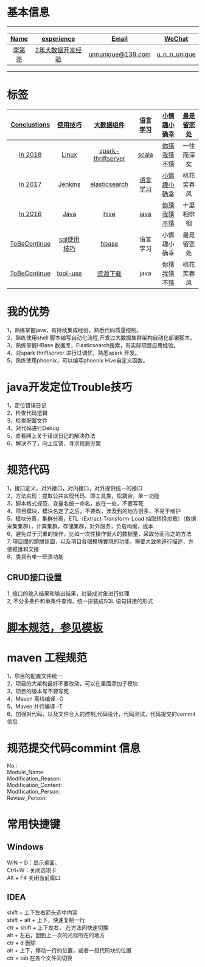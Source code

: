 # 基本信息  

---------------------------------------------------------------------  

|<a href="">Name</a>|<a href="">experience</a>|<a href="">Email</a>|<a href="">WeChat</a>|  
|:----:|:------:|:-----:|:-----:|  
|<a href="">李第亮</a>|<a href="">2年大数据开发经验<a>|<a href="">unnunique@139.com</a> |<a href="">u_n_n_unique</a> |  

---------------------------------------------------------------------  

# 标签

| <a href="">Conclustions</a> | <a href="">使用技巧</a> | <a href="">大数据组件</a> | <a href="">语言学习</a> | <a href="">小情趣小确幸</a> | <a href="">最是留恋处</a>  
|:------------:|:----------:|:---------:|:----------:|:----------:|:----------:|
| [In 2018](AADocs/conclusions-docs/In2018.md) | [Linux](AADocs/skill-docs/linux/index.md) | [spark-thriftserver](AADocs/skill-docs/spark-sql-thriftservft-tiaoyou/index.md)|[scala](AADocs/skill-docs/scala/index.md) | <a href="">你猜我猜不猜</a> | 一往而深矣 |  
| [In 2017](AADocs/conclusions-docs/In2017.md) | [Jenkins](AADocs/skill-docs/jenkins/index.md) | [elasticsearch](AADocs/skill-docs/elasticsearch/index.md) | <a href="">语言学习</a> | <a href="">小情趣小确幸</a> | 桃花笑春风 |  
| [In 2016](AADocs/conclusions-docs/In2016.md) | [Java](AADocs/skill-docs/java/index.md) | [hive](AADocs/skill-docs/hbase/index.md)|<a href="">java</a> | <a href="">你猜我猜不猜</a> | 十里相徘徊 |  
| [ToBeContinue]() | [sql使用技巧](AADocs/skill-docs/sql/index.md) | [hbase](AADocs/skill-docs/hbase/index.md) | 语言学习 | 小情趣小确幸 | 最是留恋处 |  
| [ToBeContinue]() | [tool-use](AADocs/skill-docs/tool-use/index.md) | [资源下载](AADocs/skill-docs/download/index.md)|java | 你猜我猜不猜 | 桃花笑春风 | 

# 我的优势
1，熟练掌握java，有持续集成经验，熟悉代码质量控制。  
2，熟练使用shell 脚本编写自动化流程,开发过大数据集群架构自动化部署脚本。  
3，熟练掌握HBase 数据库，Elasticsearch搜索，有实际项目应用经验。  
4，对spark thriftserver 进行过调优，熟悉spark 开发。  
5，熟练使用phoenix，可以编写phoenix Hive自定义函数。 
 

# java开发定位Trouble技巧
1，定位错误日记  
2，检查代码逻辑  
3，检查配置文件  
4，对代码进行Debug  
5，查看网上关于错误日记的解决办法  
6，解决不了，向上反馈，寻求规避方案  

# 规范代码
1，接口定义，对外接口，对内接口，对外提供统一的接口    
2，方法实现：提取公共实现代码、即工具类，松耦合，单一功能  
3，脚本格式规范，变量名统一命名，放在一处，不要写死  
4，项目模块，模块名定了之后，不要改，涉及到的地方很多，不易于维护  
5，模块分离，集群分离，ETL（Extract-Transform-Load 抽取转换加载）（数据采集集群），计算集群，存储集群，对外服务，负载均衡，成本  
6，避免过于沉重的操作，比如一次性操作很大的数据量，采取分而治之的方法  
7, 項目間的類關係圖，以及項目各個模塊實現的功能，需要大致地進行描述，方便維護和交接  
8，类具有单一职责功能  
## CRUD接口设置
1, 接口的输入结果和输出结果，封装成对象进行处理  
2, 不分多条件和单条件查询，统一拼装成SQL 语句拼接的形式     

# [脚本规范，参见模板](AADocs/skill-docs/linux/linux-jiaoben-guifan.md)

# maven 工程规范
1，项目的配置文件统一  
2，项目的大架构最好不要改动，可以在里面添加子模块  
3，项目的版本号不要写死  
4，Maven 离线编译 -O  
5，Maven 并行编译 -T  
6，加强对代码，以及文件合入的控制,代码设计，代码测试，代码提交的commit 信息  

# 规范提交代码commint 信息
No.:   
Module_Name:   
Modification_Reason:    
Modification_Content:    
Modification_Person:   
Review_Person:



# 常用快捷键
## Windows
WIN + D：显示桌面。  
Ctrl+W：关闭选项卡  
Alt + F4 关闭当前窗口  
## IDEA 
shift + 上下左右箭头选中内容  
shift + alt + 上下，快速复制一行  
ctr + shift + 上下左右， 在方法间快速切换  
alt + 左右，回到上一次的光标所在的地方  
ctr + d 删除  
alt + 上下，移动一行的位置，或者一段代码块的位置  
ctr + tab 在各个文件间切换  





